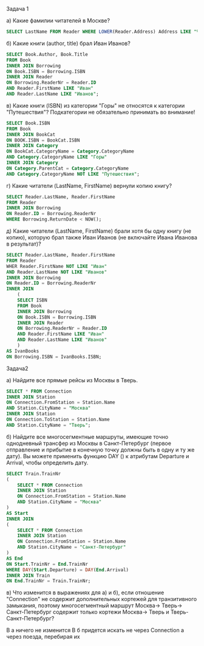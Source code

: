 Задача 1

а) Какие фамилии читателей в Москве?
```sql
SELECT LastName FROM Reader WHERE LOWER(Reader.Address) Address LIKE "%moscow%";
```
б) Какие книги (author, title) брал Иван Иванов?
```sql
SELECT Book.Author, Book.Title 
FROM Book
INNER JOIN Borrowing
ON Book.ISBN = Borrowing.ISBN
INNER JOIN Reader 
ON Borrowing.ReaderNr = Reader.ID
AND Reader.FirstName LIKE "Иван"
AND Reader.LastName LIKE "Иванов";
```
в) Какие книги (ISBN) из категории "Горы" не относятся к категории "Путешествия"? Подкатегории не обязательно принимать во внимание!
```sql
SELECT Book.ISBN
FROM Book
INNER JOIN BookCat
ON BOOK.ISBN = BookCat.ISBN
INNER JOIN Category
ON BookCat.CategoryName = Category.CategoryName
AND Category.CategoryName LIKE "Горы"
INNER JOIN Category
ON Category.ParentCat = Category.CategoryName
AND Category.CategoryName NOT LIKE "Путешествия";
```
г) Какие читатели (LastName, FirstName) вернули копию книгу?
```sql
SELECT Reader.LastName, Reader.FirstName 
FROM Reader
INNER JOIN Borrowing
ON Reader.ID = Borrowing.ReaderNr
WHERE Borrowing.ReturnDate < NOW();
```
д) Какие читатели (LastName, FirstName) брали хотя бы одну книгу (не копию), которую брал также Иван Иванов (не включайте Ивана Иванова в результат)?
```sql
SELECT Reader.LastName, Reader.FirstName
FROM Reader 
WHER Reader.FirstName NOT LIKE "Иван"
AND Reader.LastName NOT LIKE "Иванов"
INNER JOIN Borrowing
ON Reader.ID = Borrowing.ReaderNr
INNER JOIN 
	(
	SELECT ISBN
	FROM Book
	INNER JOIN Borrowing
	ON Book.ISBN = Borrowing.ISBN
	INNER JOIN Reader 
	ON Borrowing.ReaderNr = Reader.ID
	AND Reader.FirstName LIKE "Иван"
	AND Reader.LastName LIKE "Иванов"
	)
AS IvanBooks
ON Borrowing.ISBN = IvanBooks.ISBN;
```
Задача2

а) Найдите все прямые рейсы из Москвы в Тверь. 
```sql
SELECT * FROM Connection
INNER JOIN Station
ON Connection.FromStation = Station.Name
AND Station.CityName = "Москва"
INNER JOIN Station
ON Connection.ToStation = Station.Name
AND Station.CityName = "Тверь";
```

б) Найдите все многосегментные маршруты, имеющие точно однодневный трансфер из Москвы в Санкт-Петербург (первое отправление и прибытие в конечную точку должны быть в одну и ту же дату). Вы можете применить функцию DAY () к атрибутам Departure и Arrival, чтобы определить дату. 
```sql
SELECT Train.TrainNr
(
	SELECT * FROM Connection
	INNER JOIN Station
	ON Connection.FromStation = Station.Name
	AND Station.CityName = "Москва"
)
AS Start
INNER JOIN
(
	SELECT * FROM Connection
	INNER JOIN Station
	ON Connection.FromStation = Station.Name
	AND Station.CityName = "Санкт-Петербург"
)
AS End
ON Start.TrainNr = End.TrainNr
WHERE DAY(Start.Departure) = DAY(End.Arrival)
INNER JOIN Train
ON End.TrainNr = Train.TrainNr;
```

в) Что изменится в выражениях для а) и б), если отношение "Connection" не содержит дополнительных кортежей для транзитивного замыкания, поэтому многосегментный маршрут Москва-> Тверь-> Санкт-Петербург содержит только кортежи Москва-> Тверь и Тверь-Санкт-Петербург?

В а ничего не изменится
В б придется искать не через Connection а через поезда, перебирая их